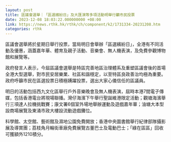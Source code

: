 ```yaml
---
layout: post
title: 區議會選舉｜「區選繽紛日」及大匯演等多項活動明舉行籲市民投票
date: 2023-12-08 18:03:22.000000000 +08:00
link: https://news.rthk.hk/rthk/ch/component/k2/1731334-20231208.htm
categories: rthk
---
```


區議會選舉將於星期日舉行投票，當局明日會舉辦「區選繽紛日」，全港有不同活動及優惠，涵蓋嘉年華、體育及親子活動、音樂會、無人機表演，及免費參觀博物館和展覽等。

政府發言人表示，今屆區議會選舉是特區完善地區治理體系及重塑區議會後的首場全港大型選舉，對市民安居樂業、社區和諧穩定，以至特區良政善治均極為重要。政府呼籲市民在區選投票日積極踴躍投票，選出大家心儀信任的區議員。

明日的活動包括西九文化區舉行戶外音樂晚會及無人機表演，屆時本港7間電子傳媒，包括香港電台將現場聯播。灣仔海濱下午舉行聖誕維港限定活動；觀塘海濱舉行三項達人拉機挑戰賽；康文署6個室外場地舉辦運動及遊戲嘉年華；油塘大本型設商場展覽及東涌巿政大樓設流動遊戲攤位。
 
科學館、太空館、藝術館及濕地公園免費開放；香港中央圖書館舉行紀律部隊攝影展及導賞團；荔枝角月輪街車廠免費展覽古董巴士及電動巴士；「綠在區區」回收可獲額外1210積分。
